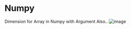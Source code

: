 # Numpy
Dimension for Array in Numpy with Argument Also..
![image](https://user-images.githubusercontent.com/81824956/118506128-ad6d0c80-b74a-11eb-8a64-41a438f0b5a6.png)
